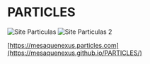 # PARTICLES

![Site Particulas](https://user-images.githubusercontent.com/87653783/155632153-0f06474f-db3b-452d-a740-18aee8cb2ec7.png)
![Site Particulas 2](https://user-images.githubusercontent.com/87653783/155632362-61b7c539-2602-43b6-a8d3-f92c9fbf672e.png)

[https://mesaquenexus.particles.com](https://mesaquenexus.github.io/PARTICLES/)
